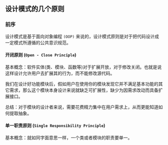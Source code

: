 ## 设计模式的几个原则 
### 前序

设计模式是基于面向对象编程 `(OOP)` 来说的，设计模式原则是对于把代码设计成一定模式所遵循的公共意识规范。

#### 开闭原则 (`Open - Close Principle`)

基本概念：软件实体(类、模块、函数等)对于扩展开放，对于修改关闭。也就是说这样设计允许用户去扩展其的行为，而不能修改源代码。

我们在设计好功能模块后，假如用户在使用你的模块发现它并不满足基本功能的其它需求，那么这个模块本身设计来说就缺乏可扩展性，缺少为因需求改动而具备扩展接口。

总结：对于模块的设计者来说，需要花费精力集中在用户需求上，从而更能知道如何提取抽象。

#### 单一职责原则 (`Single Responsibility Principle`)

基本概念：就如同字面意思一样，一个类或者模块的职责要单一。
 